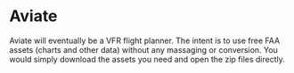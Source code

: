 # Aviate

Aviate will eventually be a VFR flight planner. The intent is to use free FAA assets (charts and other data) without any massaging or conversion. You would simply download the assets you need and open the zip files directly.
